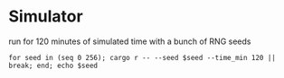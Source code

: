 # Simulator

run for 120 minutes of simulated time with a bunch of RNG seeds

``` fish
for seed in (seq 0 256); cargo r -- --seed $seed --time_min 120 || break; end; echo $seed
```
